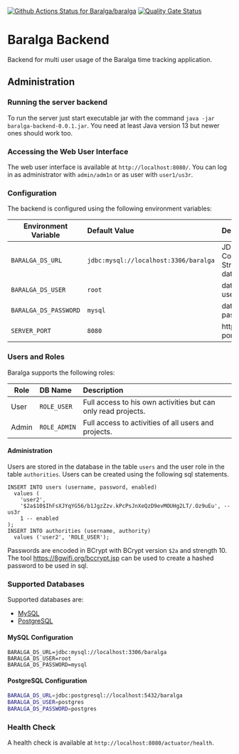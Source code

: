 [![Github Actions Status for Baralga/baralga](https://github.com/baralga/backend/workflows/Build/badge.svg)](https://github.com/Baralga/baralga/actions) [![Quality Gate Status](https://sonarcloud.io/api/project_badges/measure?project=baralga-backend&metric=alert_status)](https://sonarcloud.io/dashboard?id=baralga-backend)

# Baralga Backend

Backend for multi user usage of the Baralga time tracking application.

## Administration

### Running the server backend

To run the server just start executable jar with the command `java -jar baralga-backend-0.0.1.jar`. You need at 
least Java version 13 but newer ones should work too.

### Accessing the Web User Interface

The web user interface is available at `http://localhost:8080/`. You can log in as administrator with `admin/adm1n` or as user with `user1/us3r`.

### Configuration

The backend is configured using the following environment variables:

| Environment Variable  | Default Value                        | Description  |
| --------------------- |:------------------------------------| :--------|
| `BARALGA_DS_URL`      | `jdbc:mysql://localhost:3306/baralga`| JDBC Connection String for database |
| `BARALGA_DS_USER`     | `root`                       |   database user |
| `BARALGA_DS_PASSWORD` | `mysql`      |    database password |
| `SERVER_PORT` | `8080`      |    http server port |

### Users and Roles

Baralga supports the following roles:

| Role  | DB Name | Description                        |
| ----- |:------- |:------------------------------------|
| User  | `ROLE_USER` |Full access to his own activities but can only read projects. |
| Admin | `ROLE_ADMIN`  | Full access to activities of all users and projects.          |


#### Administration

Users are stored in the database in the table `users` and the user role in the table `authorities`.  Users can be 
created using the following sql statements.

```mysql-sql
INSERT INTO users (username, password, enabled)
  values (
    'user2',
    '$2a$10$IhFsXJYqYG56/b1JgzZzv.kPcPsJnXeQzD9evMOUHg2LT/.Oz9uEu', -- us3r
    1 -- enabled
);
INSERT INTO authorities (username, authority)
  values ('user2', 'ROLE_USER');
```

Passwords are encoded in BCrypt with BCrypt version `$2a` and strength 10. The tool https://8gwifi.org/bccrypt.jsp
can be used to create a hashed password to be used in sql.

### Supported Databases

Supported databases are:
* [MySQL](https://www.mysql.com/)
* [PostgreSQL](https://www.postgresql.org/)

#### MySQL Configuration
```
BARALGA_DS_URL=jdbc:mysql://localhost:3306/baralga
BARALGA_DS_USER=root
BARALGA_DS_PASSWORD=mysql
```

#### PostgreSQL Configuration
```bash
BARALGA_DS_URL=jdbc:postgresql://localhost:5432/baralga
BARALGA_DS_USER=postgres
BARALGA_DS_PASSWORD=postgres
```
                         
### Health Check

A health check is available at `http://localhost:8080/actuator/health`.
